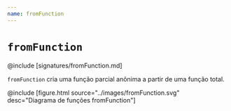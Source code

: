```yaml
---
name: fromFunction
---
```


# `fromFunction`

@include [signatures/fromFunction.md]

`fromFunction` cria uma função parcial anônima a partir de uma função total.

@include [figure.html source="../images/fromFunction.svg" desc="Diagrama de funções fromFunction"]
